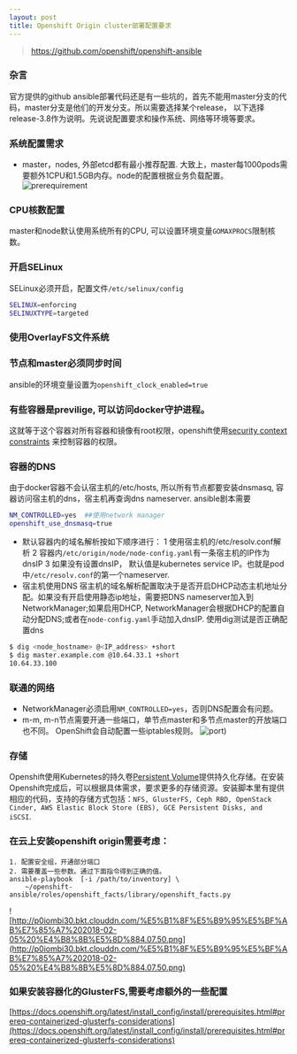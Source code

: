 ```yaml
---
layout: post
title: Openshift Origin cluster部署配置要求
---
```


> https://github.com/openshift/openshift-ansible

### 杂言
官方提供的github ansible部署代码还是有一些坑的，首先不能用master分支的代码，master分支是他们的开发分支。所以需要选择某个release， 以下选择release-3.8作为说明。先说说配置要求和操作系统、网络等环境等要求。

### 系统配置需求
- master，nodes, 外部etcd都有最小推荐配置. 大致上，master每1000pods需要额外1CPU和1.5GB内存。node的配置根据业务负载配置。
![prerequirement](http://p0iombi30.bkt.clouddn.com/%E5%B1%8F%E5%B9%95%E5%BF%AB%E7%85%A7%202018-02-05%20%E4%B8%8B%E5%8D%882.07.52.png)

### CPU核数配置
master和node默认使用系统所有的CPU, 可以设置环境变量`GOMAXPROCS`限制核数。

### 开启SELinux
SELinux必须开启，配置文件`/etc/selinux/config`
```bash
SELINUX=enforcing
SELINUXTYPE=targeted
```

### 使用OverlayFS文件系统

### 节点和master必须同步时间
ansible的环境变量设置为`openshift_clock_enabled=true`

### 有些容器是previlige, 可以访问docker守护进程。
这就等于这个容器对所有容器和镜像有root权限，openshift使用[security context constraints](https://docs.openshift.org/latest/architecture/additional_concepts/authorization.html#security-context-constraints) 来控制容器的权限。

### 容器的DNS
由于docker容器不会认宿主机的/etc/hosts, 所以所有节点都要安装dnsmasq, 容器访问宿主机的dns，宿主机再查询dns nameserver. ansible剧本需要
```bash
NM_CONTROLLED=yes  ##使用network manager
openshift_use_dnsmasq=true
```
- 默认容器内的域名解析按如下顺序进行：
1 使用宿主机的/etc/resolv.conf解析
2 容器内`/etc/origin/node/node-config.yaml`有一条宿主机的IP作为dnsIP
3 如果没有设置dnsIP， 默认值是kubernetes service IP。也就是pod中`/etc/resolv.conf`的第一个nameserver.
- 宿主机使用DNS
宿主机的域名解析配置取决于是否开启DHCP动态主机地址分配。如果没有开启使用静态ip地址，需要把DNS nameserver加入到NetworkManager;如果启用DHCP, NetworkManager会根据DHCP的配置自动分配DNS;或者在`node-config.yaml`手动加入dnsIP. 使用dig测试是否正确配置dns
```bash
$ dig <node_hostname> @<IP_address> +short
$ dig master.example.com @10.64.33.1 +short
10.64.33.100
```

### 联通的网络
- NetworkManager必须启用`NM_CONTROLLED=yes`，否则DNS配置会有问题。
- m-m, m-n节点需要开通一些端口，单节点master和多节点master的开放端口也不同。 OpenShift会自动配置一些iptables规则。
![port](http://p0iombi30.bkt.clouddn.com/%E5%B1%8F%E5%B9%95%E5%BF%AB%E7%85%A7%202018-02-05%20%E4%B8%8B%E5%8D%882.07.52.png))

### 存储
Openshift使用Kubernetes的持久卷[Persistent Volume](https://docs.openshift.org/latest/architecture/additional_concepts/storage.html#architecture-additional-concepts-storage)提供持久化存储。在安装Openshift完成后，可以根据具体需求，要求更多的存储资源。安装脚本里有提供相应的代码，支持的存储方式包括：`NFS, GlusterFS, Ceph RBD, OpenStack Cinder, AWS Elastic Block Store (EBS), GCE Persistent Disks, and iSCSI`.

### 在云上安装openshift origin需要考虑：
```
1. 配置安全组，开通部分端口
2. 需要覆盖一些参数。通过下面指令得到正确的值。
ansible-playbook  [-i /path/to/inventory] \
    ~/openshift-ansible/roles/openshift_facts/library/openshift_facts.py
```
![http://p0iombi30.bkt.clouddn.com/%E5%B1%8F%E5%B9%95%E5%BF%AB%E7%85%A7%202018-02-05%20%E4%B8%8B%E5%8D%884.07.50.png](http://p0iombi30.bkt.clouddn.com/%E5%B1%8F%E5%B9%95%E5%BF%AB%E7%85%A7%202018-02-05%20%E4%B8%8B%E5%8D%884.07.50.png)

### 如果安装容器化的GlusterFS,需要考虑额外的一些配置
[https://docs.openshift.org/latest/install_config/install/prerequisites.html#prereq-containerized-glusterfs-considerations](https://docs.openshift.org/latest/install_config/install/prerequisites.html#prereq-containerized-glusterfs-considerations)

